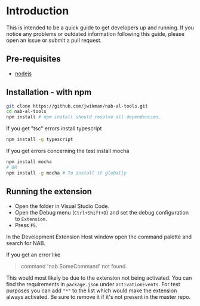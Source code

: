 # Introduction

This is intended to be a quick guide to get developers up and running. If you notice any problems or outdated information following this guide, please open an issue or submit a pull request.

## Pre-requisites

* [nodejs](https://www.nodejs.org)

## Installation - with npm

```bash
git clone https://github.com/jwikman/nab-al-tools.git
cd nab-al-tools
npm install # npm install should resolve all dependencies.
```

If you get "tsc" errors install typescript

```bash
npm install -g typescript
```

If you get errors concerning the test install mocha

```bash
npm install mocha
# OR
npm install -g mocha # To install it globally
```

## Running the extension

* Open the folder in Visual Studio Code.
* Open the Debug menu (`Ctrl+Shift+D`) and set the debug configuration to `Extension`.
* Press `F5`.

In the Development Extension Host window open the command palette and search for NAB.

If you get an error like
> command 'nab.SomeCommand' not found.

This would most likely be due to the extension not being activated. You can find the requirements in `package.json` under `activationEvents`. For test purposes you can add `"*"` to the list which would make the extension always activated. Be sure to remove it if it's not present in the master repo.
